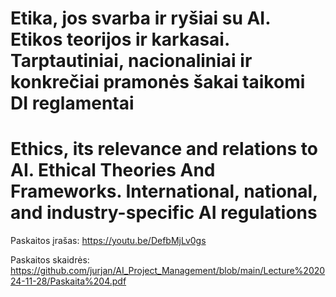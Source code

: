 # Etika, jos svarba ir ryšiai su AI. Etikos teorijos ir karkasai. Tarptautiniai, nacionaliniai ir konkrečiai pramonės šakai taikomi DI reglamentai
# Ethics, its relevance and relations to AI. Ethical Theories And Frameworks. International, national, and industry-specific AI regulations

Paskaitos įrašas: https://youtu.be/DefbMjLv0gs

Paskaitos skaidrės: https://github.com/jurjan/AI_Project_Management/blob/main/Lecture%202024-11-28/Paskaita%204.pdf


